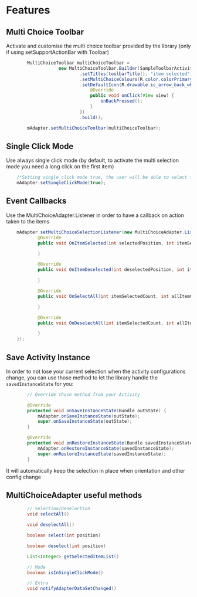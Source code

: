 # Features

## Multi Choice Toolbar
Activate and customise the multi choice toolbar provided by the library (only if using setSupportActionBar with Toolbar)
```java
        MultiChoiceToolbar multiChoiceToolbar =
                    new MultiChoiceToolbar.Builder(SampleToolbarActivity.this, toolbar)
                            .setTitles(toolbarTitle(), "item selected")
                            .setMultiChoiceColours(R.color.colorPrimaryMulti, R.color.colorPrimaryDarkMulti)
                            .setDefaultIcon(R.drawable.ic_arrow_back_white_24dp, new View.OnClickListener() {
                                @Override
                                public void onClick(View view) {
                                    onBackPressed();
                                }
                            })
                            .build();

        mAdapter.setMultiChoiceToolbar(multiChoiceToolbar);
```

## Single Click Mode
Use always single click mode (by default, to activate the multi selection mode you need a long click on the first item)
```java
    /*Setting single click mode true, the user will be able to select the first item just with a single click*/
    mAdapter.setSingleClickMode(true);
```

## Event Callbacks
Use the MultiChoiceAdapter.Listener in order to have a callback on action taken to the items
```java
    mAdapter.setMultiChoiceSelectionListener(new MultiChoiceAdapter.Listener() {
            @Override
            public void OnItemSelected(int selectedPosition, int itemSelectedCount, int allItemCount) {

            }

            @Override
            public void OnItemDeselected(int deselectedPosition, int itemSelectedCount, int allItemCount) {

            }

            @Override
            public void OnSelectAll(int itemSelectedCount, int allItemCount) {

            }

            @Override
            public void OnDeselectAll(int itemSelectedCount, int allItemCount) {

            }
    });
```

## Save Activity Instance
In order to not lose your current selection when the activity configurations change, you can use those method to let the library handle the `savedInstanceState` for you:
```java
        // Override those method from your Activity

        @Override
        protected void onSaveInstanceState(Bundle outState) {
            mAdapter.onSaveInstanceState(outState);
            super.onSaveInstanceState(outState);
        }

        @Override
        protected void onRestoreInstanceState(Bundle savedInstanceState) {
            mAdapter.onRestoreInstanceState(savedInstanceState);
            super.onRestoreInstanceState(savedInstanceState);
        }
```
It will automatically keep the selection in place when orientation and other config change

## MultiChoiceAdapter useful methods
```java
        // Selection/Deselection
        void selectAll()

        void deselectAll()

        boolean select(int position)

        boolean deselect(int position)

        List<Integer> getSelectedItemList()

        // Mode
        boolean isInSingleClickMode()

        // Extra
        void notifyAdapterDataSetChanged()
```